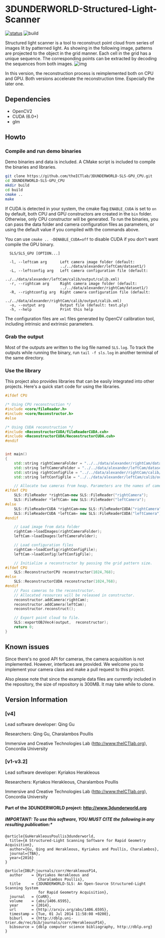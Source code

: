 # 3DUNDERWORLD-Structured-Light-Scanner
[![status](http://joss.theoj.org/papers/4329bcbc7bba33961a5e749dcacb995b/status.svg)](http://joss.theoj.org/papers/4329bcbc7bba33961a5e749dcacb995b)
![build](https://travis-ci.org/theICTlab/3DUNDERWORLD-SLS-GPU_CPU.svg?branch=dev)

Structured light scanner is a tool to reconstruct point cloud from series of images lit by patterned light. As showing in the following image, patterns are projected to the object in the grid manner. Each cell in the grid has a unique sequence. The corresponding points can be extracted by decoding the sequences from both images.
![img](https://raw.githubusercontent.com/theICTlab/3DUNDERWORLD-SLS-GPU_CPU/dev/screenshots/flow.png)

In this version, the reconstruction process is reimplemented both on CPU and GPU. Both versions accelerate the reconstruction time. Especially the later one. 

## Dependencies
* OpenCV2
* CUDA (6.0+)
* glm

## Howto
### Compile and run demo binaries
Demo binaries and data is included.  A CMake script is included to compile the binaries and libraries. 
```bash
git clone https://github.com/theICTlab/3DUNDERWORLD-SLS-GPU_CPU.git
cd 3DUNDERWORLD-SLS-GPU_CPU
mkdir build
cd build
cmake ..
make
```
If CUDA is detected in your system, the cmake flag `ENABLE_CUDA` is set to `on` by default, both CPU and GPU constructors are created in the `bin` folder. Otherwise, only CPU constructor will be generated. To run the binaries, you can pass the data folder and camera configuration files as parameters, or using the default value if you compiled with the commands above.

You can use `cmake .. -DENABLE_CUDA=off` to disable CUDA if you don't want compile the GPU binary.

```
  SLS/SLS_GPU [OPTION...]

  -l, --leftcam arg      Left camera image folder (default:
                         ../../data/alexander/leftCam/dataset1/)
  -L, --leftconfig arg   Left camera configuration file (default:
                         ../../data/alexander/leftCam/calib/output/calib.xml)
  -r, --rightcam arg     Right camera image folder (default:
                         ../../data/alexander/rightCam/dataset1/)
  -R, --rightconfig arg  Right camera configuration file (default:
                         ../../data/alexander/rightCam/calib/output/calib.xml)
  -o, --output arg       Output file (default: test.ply)
  -h, --help             Print this help
```
The configuration files are `xml` files generated by OpenCV calibration tool, including intrinsic and extrinsic parameters. 

### Grab the output
Most of the outputs are written to the log file named `SLS.log`. To track the outputs while running the binary, run `tail -f sls.log` in another terminal of the same directory. 

### Use the library

This project also provides libraries that can be easily integrated into other projects. Here's a quick start code for using the libraries.

```C++
#ifdef CPU

/* Using CPU reconstruction */
#include <core/fileReader.h>
#include <core/Reconstructor.h>
#else

/* Using CUDA reconstruction */
#include <ReconstructorCUDA/fileReaderCUDA.cuh>
#include <ReconstructorCUDA/ReconstructorCUDA.cuh>
#endif


int main()
{
    std::string rightCameraFolder = "../../data/alexander/rightCam/dataset1/"
    std::string leftCameraFolder = "../../data/alexander/leftCam/dataset1/"
    std::string rightConfigFile = "../../data/alexander/rightCam/calib/output/calib.xml"
    std::string leftConfigFile = "../../data/alexander/leftCam/calib/output/calib.xml"

    // Allocate two cameras from heap. Parameters are the names of cameras. 
#ifdef CPU
    SLS::FileReader *rightCam=new SLS::FileReader("rightCamera");
    SLS::FileReader *leftCam= new SLS::FileReader("leftCamera");
#else
    SLS::FileReaderCUDA *rightCam=new SLS::FileReaderCUDA("rightCamera");
    SLS::FileReaderCUDA *leftCam= new SLS::FileReaderCUDA("leftCamera");
#endif

    // Load image from data folder
    rightCam->loadImages(rightCameraFolder);
    leftCam->loadImages(leftCameraFolder);

    // Load configuration files
    rightCam->loadConfig(rightConfigFile);
    leftCam->loadConfig(leftConfigFile);

    // Initialize a reconstructor by passing the grid pattern size. 
#ifdef CPU
    SLS::ReconstructorCPU reconstructor(1024,768);
#else
    SLS::ReconstructorCUDA reconstructor(1024,768);
#endif
    // Pass cameras to the reconstructor.
    // Allocated resources will be released in constructor.
    reconstructor.addCamera(rightCam);
    reconstructor.addCamera(leftCam);
    reconstructor.reconstruct();

    // Export point cloud to file.
    SLS::exportOBJVec4(output,  reconstructor);
    return 0;
}
```

## Known issues

Since there's no good API for cameras, the camera acquisition is not implemented. However, interfaces are provided.
We welcome you to implement your camera class and make a pull request to this project.

Also please note that since the example data files are currently included in the repository, the size of repository is 300MB. It may take while to clone. 

## Version Information

### [v4] 
Lead software developer: Qing Gu
     
Researchers: Qing Gu, Charalambos Poullis
     
Immersive and Creative Technologies Lab (http://www.theICTlab.org), Concordia University

### [v1-v3.2] 

Lead software developer: Kyriakos Herakleous

Researchers: Kyriakos Herakleous, Charalambos Poullis

Immersive and Creative Technologies Lab (http://www.theICTlab.org), Concordia University


#### Part of the 3DUNDERWORLD project: http://www.3dunderworld.org

##### IMPORTANT: To use this software, YOU MUST CITE the following in any resulting publication:*

```
@article{GuHerakleousPoullis3dunderworld,
  title={A Structured-Light Scanning Software for Rapid Geometry Acquisition},
  author={Gu, Qing and Herakleous, Kyriakos and Poullis, Charalambos},
  journal={TBA},
  year={2016}
}

@article{DBLP:journals/corr/HerakleousP14,
  author    = {Kyriakos Herakleous and
               Charalambos Poullis},
  title     = {3DUNDERWORLD-SLS: An Open-Source Structured-Light Scanning System
               for Rapid Geometry Acquisition},
  journal   = {CoRR},
  volume    = {abs/1406.6595},
  year      = {2014},
  url       = {http://arxiv.org/abs/1406.6595},
  timestamp = {Tue, 01 Jul 2014 11:58:08 +0200},
  biburl    = {http://dblp.uni-trier.de/rec/bib/journals/corr/HerakleousP14},
  bibsource = {dblp computer science bibliography, http://dblp.org}
}
```
